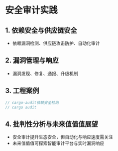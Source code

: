 ﻿# 安全审计实践

## 1. 依赖安全与供应链安全

- 依赖漏洞检测、供应链攻击防护、自动化审计

## 2. 漏洞管理与响应

- 漏洞发现、修复、通报、升级机制

## 3. 工程案例

```rust
// cargo-audit依赖安全检测
// cargo audit
```

## 4. 批判性分析与未来值值值展望

- 安全审计提升生态安全，但自动化与响应速度需关注
- 未来值值值可探索智能审计平台与实时漏洞响应
